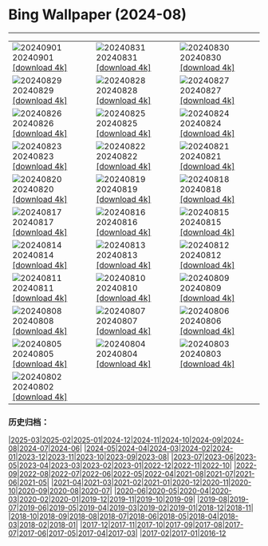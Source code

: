 # Bing Wallpaper (2024-08)
**************

<table><tr><td><img src="https://www.bing.com/th?id=OHR.DjanetAlgeria_EN-CA7183702479_1920x1080.jpg" alt="20240901"> 20240901 <a href="https://www.bing.com/th?id=OHR.DjanetAlgeria_EN-CA7183702479_UHD.jpg">[download 4k]</a></td><td><img src="https://www.bing.com/th?id=OHR.WhaleSharkDay_EN-CA7348725715_1920x1080.jpg" alt="20240831"> 20240831 <a href="https://www.bing.com/th?id=OHR.WhaleSharkDay_EN-CA7348725715_UHD.jpg">[download 4k]</a></td><td><img src="https://www.bing.com/th?id=OHR.CastellfollitSpain_EN-CA7493953677_1920x1080.jpg" alt="20240830"> 20240830 <a href="https://www.bing.com/th?id=OHR.CastellfollitSpain_EN-CA7493953677_UHD.jpg">[download 4k]</a></td></tr><tr><td><img src="https://www.bing.com/th?id=OHR.ParalympicsParis_EN-CA3661228731_1920x1080.jpg" alt="20240829"> 20240829 <a href="https://www.bing.com/th?id=OHR.ParalympicsParis_EN-CA3661228731_UHD.jpg">[download 4k]</a></td><td><img src="https://www.bing.com/th?id=OHR.YoungCaiman_EN-CA7952630381_1920x1080.jpg" alt="20240828"> 20240828 <a href="https://www.bing.com/th?id=OHR.YoungCaiman_EN-CA7952630381_UHD.jpg">[download 4k]</a></td><td><img src="https://www.bing.com/th?id=OHR.PalmyraAtoll_EN-CA8180034537_1920x1080.jpg" alt="20240827"> 20240827 <a href="https://www.bing.com/th?id=OHR.PalmyraAtoll_EN-CA8180034537_UHD.jpg">[download 4k]</a></td></tr><tr><td><img src="https://www.bing.com/th?id=OHR.SwiftcurrentLake_EN-CA7830300836_1920x1080.jpg" alt="20240826"> 20240826 <a href="https://www.bing.com/th?id=OHR.SwiftcurrentLake_EN-CA7830300836_UHD.jpg">[download 4k]</a></td><td><img src="https://www.bing.com/th?id=OHR.KatahdinWoods_EN-CA4283542343_1920x1080.jpg" alt="20240825"> 20240825 <a href="https://www.bing.com/th?id=OHR.KatahdinWoods_EN-CA4283542343_UHD.jpg">[download 4k]</a></td><td><img src="https://www.bing.com/th?id=OHR.PrasatPhanom_EN-CA2112837442_1920x1080.jpg" alt="20240824"> 20240824 <a href="https://www.bing.com/th?id=OHR.PrasatPhanom_EN-CA2112837442_UHD.jpg">[download 4k]</a></td></tr><tr><td><img src="https://www.bing.com/th?id=OHR.OceanCityMD_EN-CA2591363593_1920x1080.jpg" alt="20240823"> 20240823 <a href="https://www.bing.com/th?id=OHR.OceanCityMD_EN-CA2591363593_UHD.jpg">[download 4k]</a></td><td><img src="https://www.bing.com/th?id=OHR.NazcaBooby_EN-CA2702315938_1920x1080.jpg" alt="20240822"> 20240822 <a href="https://www.bing.com/th?id=OHR.NazcaBooby_EN-CA2702315938_UHD.jpg">[download 4k]</a></td><td><img src="https://www.bing.com/th?id=OHR.TetonSunrise_EN-CA1567312627_1920x1080.jpg" alt="20240821"> 20240821 <a href="https://www.bing.com/th?id=OHR.TetonSunrise_EN-CA1567312627_UHD.jpg">[download 4k]</a></td></tr><tr><td><img src="https://www.bing.com/th?id=OHR.TwoPuffins_EN-CA7284054519_1920x1080.jpg" alt="20240820"> 20240820 <a href="https://www.bing.com/th?id=OHR.TwoPuffins_EN-CA7284054519_UHD.jpg">[download 4k]</a></td><td><img src="https://www.bing.com/th?id=OHR.HuntingtonBeach_EN-CA6417912965_1920x1080.jpg" alt="20240819"> 20240819 <a href="https://www.bing.com/th?id=OHR.HuntingtonBeach_EN-CA6417912965_UHD.jpg">[download 4k]</a></td><td><img src="https://www.bing.com/th?id=OHR.AlfanzinaLighthouse_EN-CA6912914796_1920x1080.jpg" alt="20240818"> 20240818 <a href="https://www.bing.com/th?id=OHR.AlfanzinaLighthouse_EN-CA6912914796_UHD.jpg">[download 4k]</a></td></tr><tr><td><img src="https://www.bing.com/th?id=OHR.CNE2024_EN-CA8242328301_1920x1080.jpg" alt="20240817"> 20240817 <a href="https://www.bing.com/th?id=OHR.CNE2024_EN-CA8242328301_UHD.jpg">[download 4k]</a></td><td><img src="https://www.bing.com/th?id=OHR.HangCave_EN-CA7947699816_1920x1080.jpg" alt="20240816"> 20240816 <a href="https://www.bing.com/th?id=OHR.HangCave_EN-CA7947699816_UHD.jpg">[download 4k]</a></td><td><img src="https://www.bing.com/th?id=OHR.WatarrkaLizard_EN-CA4804344545_1920x1080.jpg" alt="20240815"> 20240815 <a href="https://www.bing.com/th?id=OHR.WatarrkaLizard_EN-CA4804344545_UHD.jpg">[download 4k]</a></td></tr><tr><td><img src="https://www.bing.com/th?id=OHR.DugiOtokCroatia_EN-CA6561432536_1920x1080.jpg" alt="20240814"> 20240814 <a href="https://www.bing.com/th?id=OHR.DugiOtokCroatia_EN-CA6561432536_UHD.jpg">[download 4k]</a></td><td><img src="https://www.bing.com/th?id=OHR.ElephantsAmboseli_EN-CA6017662869_1920x1080.jpg" alt="20240813"> 20240813 <a href="https://www.bing.com/th?id=OHR.ElephantsAmboseli_EN-CA6017662869_UHD.jpg">[download 4k]</a></td><td><img src="https://www.bing.com/th?id=OHR.TofinoVancouver_EN-CA5475468429_1920x1080.jpg" alt="20240812"> 20240812 <a href="https://www.bing.com/th?id=OHR.TofinoVancouver_EN-CA5475468429_UHD.jpg">[download 4k]</a></td></tr><tr><td><img src="https://www.bing.com/th?id=OHR.JoshuaTreeNP_EN-CA1889567387_1920x1080.jpg" alt="20240811"> 20240811 <a href="https://www.bing.com/th?id=OHR.JoshuaTreeNP_EN-CA1889567387_UHD.jpg">[download 4k]</a></td><td><img src="https://www.bing.com/th?id=OHR.IncaRuinPeru_EN-CA5058760637_1920x1080.jpg" alt="20240810"> 20240810 <a href="https://www.bing.com/th?id=OHR.IncaRuinPeru_EN-CA5058760637_UHD.jpg">[download 4k]</a></td><td><img src="https://www.bing.com/th?id=OHR.SpottedOwlet_EN-CA8167068450_1920x1080.jpg" alt="20240809"> 20240809 <a href="https://www.bing.com/th?id=OHR.SpottedOwlet_EN-CA8167068450_UHD.jpg">[download 4k]</a></td></tr><tr><td><img src="https://www.bing.com/th?id=OHR.MichiganLighthouse_EN-CA1739744082_1920x1080.jpg" alt="20240808"> 20240808 <a href="https://www.bing.com/th?id=OHR.MichiganLighthouse_EN-CA1739744082_UHD.jpg">[download 4k]</a></td><td><img src="https://www.bing.com/th?id=OHR.MolokiniHawaii_EN-CA7505567262_1920x1080.jpg" alt="20240807"> 20240807 <a href="https://www.bing.com/th?id=OHR.MolokiniHawaii_EN-CA7505567262_UHD.jpg">[download 4k]</a></td><td><img src="https://www.bing.com/th?id=OHR.HertfordshireLavender_EN-CA7120535968_1920x1080.jpg" alt="20240806"> 20240806 <a href="https://www.bing.com/th?id=OHR.HertfordshireLavender_EN-CA7120535968_UHD.jpg">[download 4k]</a></td></tr><tr><td><img src="https://www.bing.com/th?id=OHR.ImpalaOxpecker_EN-CA7040522932_1920x1080.jpg" alt="20240805"> 20240805 <a href="https://www.bing.com/th?id=OHR.ImpalaOxpecker_EN-CA7040522932_UHD.jpg">[download 4k]</a></td><td><img src="https://www.bing.com/th?id=OHR.WulongKarst_EN-CA6720061040_1920x1080.jpg" alt="20240804"> 20240804 <a href="https://www.bing.com/th?id=OHR.WulongKarst_EN-CA6720061040_UHD.jpg">[download 4k]</a></td><td><img src="https://www.bing.com/th?id=OHR.GeesefamilyBanff_EN-CA8574111296_1920x1080.jpg" alt="20240803"> 20240803 <a href="https://www.bing.com/th?id=OHR.GeesefamilyBanff_EN-CA8574111296_UHD.jpg">[download 4k]</a></td></tr><tr><td><img src="https://www.bing.com/th?id=OHR.KaptaiLake_EN-CA6019136030_1920x1080.jpg" alt="20240802"> 20240802 <a href="https://www.bing.com/th?id=OHR.KaptaiLake_EN-CA6019136030_UHD.jpg">[download 4k]</a></td><td></td><td></td></tr></table>

### 历史归档：

|[2025-03](/../2025-03/2025-03.md)|[2025-02](/../2025-02/2025-02.md)|[2025-01](/../2025-01/2025-01.md)|[2024-12](/../2024-12/2024-12.md)|[2024-11](/../2024-11/2024-11.md)|[2024-10](/../2024-10/2024-10.md)|[2024-09](/../2024-09/2024-09.md)|[2024-08](/2024-08.md)|[2024-07](/../2024-07/2024-07.md)|[2024-06](/../2024-06/2024-06.md)|
|[2024-05](/../2024-05/2024-05.md)|[2024-04](/../2024-04/2024-04.md)|[2024-03](/../2024-03/2024-03.md)|[2024-02](/../2024-02/2024-02.md)|[2024-01](/../2024-01/2024-01.md)|[2023-12](/../2023-12/2023-12.md)|[2023-11](/../2023-11/2023-11.md)|[2023-10](/../2023-10/2023-10.md)|[2023-09](/../2023-09/2023-09.md)|[2023-08](/../2023-08/2023-08.md)|
|[2023-07](/../2023-07/2023-07.md)|[2023-06](/../2023-06/2023-06.md)|[2023-05](/../2023-05/2023-05.md)|[2023-04](/../2023-04/2023-04.md)|[2023-03](/../2023-03/2023-03.md)|[2023-02](/../2023-02/2023-02.md)|[2023-01](/../2023-01/2023-01.md)|[2022-12](/../2022-12/2022-12.md)|[2022-11](/../2022-11/2022-11.md)|[2022-10](/../2022-10/2022-10.md)|
|[2022-09](/../2022-09/2022-09.md)|[2022-08](/../2022-08/2022-08.md)|[2022-07](/../2022-07/2022-07.md)|[2022-06](/../2022-06/2022-06.md)|[2022-05](/../2022-05/2022-05.md)|[2022-04](/../2022-04/2022-04.md)|[2021-08](/../2021-08/2021-08.md)|[2021-07](/../2021-07/2021-07.md)|[2021-06](/../2021-06/2021-06.md)|[2021-05](/../2021-05/2021-05.md)|
|[2021-04](/../2021-04/2021-04.md)|[2021-03](/../2021-03/2021-03.md)|[2021-02](/../2021-02/2021-02.md)|[2021-01](/../2021-01/2021-01.md)|[2020-12](/../2020-12/2020-12.md)|[2020-11](/../2020-11/2020-11.md)|[2020-10](/../2020-10/2020-10.md)|[2020-09](/../2020-09/2020-09.md)|[2020-08](/../2020-08/2020-08.md)|[2020-07](/../2020-07/2020-07.md)|
|[2020-06](/../2020-06/2020-06.md)|[2020-05](/../2020-05/2020-05.md)|[2020-04](/../2020-04/2020-04.md)|[2020-03](/../2020-03/2020-03.md)|[2020-02](/../2020-02/2020-02.md)|[2020-01](/../2020-01/2020-01.md)|[2019-12](/../2019-12/2019-12.md)|[2019-11](/../2019-11/2019-11.md)|[2019-10](/../2019-10/2019-10.md)|[2019-09](/../2019-09/2019-09.md)|
|[2019-08](/../2019-08/2019-08.md)|[2019-07](/../2019-07/2019-07.md)|[2019-06](/../2019-06/2019-06.md)|[2019-05](/../2019-05/2019-05.md)|[2019-04](/../2019-04/2019-04.md)|[2019-03](/../2019-03/2019-03.md)|[2019-02](/../2019-02/2019-02.md)|[2019-01](/../2019-01/2019-01.md)|[2018-12](/../2018-12/2018-12.md)|[2018-11](/../2018-11/2018-11.md)|
|[2018-10](/../2018-10/2018-10.md)|[2018-09](/../2018-09/2018-09.md)|[2018-08](/../2018-08/2018-08.md)|[2018-07](/../2018-07/2018-07.md)|[2018-06](/../2018-06/2018-06.md)|[2018-05](/../2018-05/2018-05.md)|[2018-04](/../2018-04/2018-04.md)|[2018-03](/../2018-03/2018-03.md)|[2018-02](/../2018-02/2018-02.md)|[2018-01](/../2018-01/2018-01.md)|
|[2017-12](/../2017-12/2017-12.md)|[2017-11](/../2017-11/2017-11.md)|[2017-10](/../2017-10/2017-10.md)|[2017-09](/../2017-09/2017-09.md)|[2017-08](/../2017-08/2017-08.md)|[2017-07](/../2017-07/2017-07.md)|[2017-06](/../2017-06/2017-06.md)|[2017-05](/../2017-05/2017-05.md)|[2017-04](/../2017-04/2017-04.md)|[2017-03](/../2017-03/2017-03.md)|
|[2017-02](/../2017-02/2017-02.md)|[2017-01](/../2017-01/2017-01.md)|[2016-12](/../2016-12/2016-12.md)